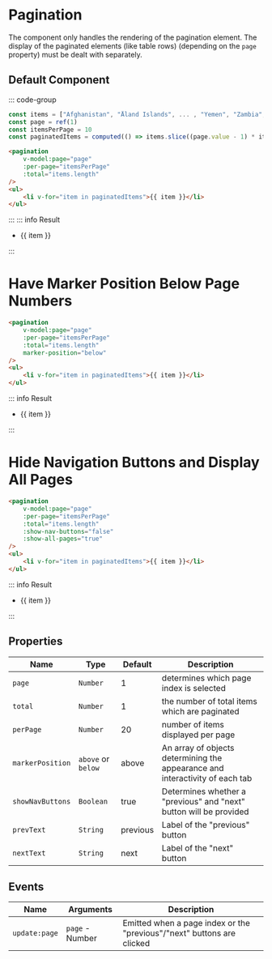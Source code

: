 <script setup>
    import Pagination from "../../src/components/pagination.vue"
    import { computed, ref } from "vue"

    const items = ["Afghanistan", "Åland Islands", "Albania", "Algeria", "American Samoa", "Andorra", "Angola", "Anguilla", "Antarctica", "Antigua and Barbuda", "Argentina", "Armenia", "Aruba", "Australia", "Austria", "Azerbaijan", "Bahamas", "Bahrain", "Bangladesh", "Barbados", "Belarus", "Belgium", "Belize", "Benin", "Bermuda", "Bhutan", "Bolivia, Plurinational State of", "Bonaire, Sint Eustatius and Saba", "Bosnia and Herzegovina", "Botswana", "Bouvet Island", "Brazil", "British Indian Ocean Territory", "Brunei Darussalam", "Bulgaria", "Burkina Faso", "Burundi", "Cambodia", "Cameroon", "Canada", "Cape Verde", "Cayman Islands", "Central African Republic", "Chad", "Chile", "China", "Christmas Island", "Cocos (Keeling) Islands", "Colombia", "Comoros", "Congo", "Congo, the Democratic Republic of the", "Cook Islands", "Costa Rica", "Côte d'Ivoire", "Croatia", "Cuba", "Curaçao", "Cyprus", "Czech Republic", "Denmark", "Djibouti", "Dominica", "Dominican Republic", "Ecuador", "Egypt", "El Salvador", "Equatorial Guinea", "Eritrea", "Estonia", "Ethiopia", "Falkland Islands (Malvinas)", "Faroe Islands", "Fiji", "Finland", "France", "French Guiana", "French Polynesia", "French Southern Territories", "Gabon", "Gambia", "Georgia", "Germany", "Ghana", "Gibraltar", "Greece", "Greenland", "Grenada", "Guadeloupe", "Guam", "Guatemala", "Guernsey", "Guinea", "Guinea-Bissau", "Guyana", "Haiti", "Heard Island and McDonald Islands", "Holy See (Vatican City State)", "Honduras", "Hong Kong", "Hungary", "Iceland", "India", "Indonesia", "Iran, Islamic Republic of", "Iraq", "Ireland", "Isle of Man", "Israel", "Italy", "Jamaica", "Japan", "Jersey", "Jordan", "Kazakhstan", "Kenya", "Kiribati", "Korea, Democratic People's Republic of", "Korea, Republic of", "Kuwait", "Kyrgyzstan", "Lao People's Democratic Republic", "Latvia", "Lebanon", "Lesotho", "Liberia", "Libya", "Liechtenstein", "Lithuania", "Luxembourg", "Macao", "Macedonia, the Former Yugoslav Republic of", "Madagascar", "Malawi", "Malaysia", "Maldives", "Mali", "Malta", "Marshall Islands", "Martinique", "Mauritania", "Mauritius", "Mayotte", "Mexico", "Micronesia, Federated States of", "Moldova, Republic of", "Monaco", "Mongolia", "Montenegro", "Montserrat", "Morocco", "Mozambique", "Myanmar", "Namibia", "Nauru", "Nepal", "Netherlands", "New Caledonia", "New Zealand", "Nicaragua", "Niger", "Nigeria", "Niue", "Norfolk Island", "Northern Mariana Islands", "Norway", "Oman", "Pakistan", "Palau", "Palestine, State of", "Panama", "Papua New Guinea", "Paraguay", "Peru", "Philippines", "Pitcairn", "Poland", "Portugal", "Puerto Rico", "Qatar", "Réunion", "Romania", "Russian Federation", "Rwanda", "Saint Barthélemy", "Saint Helena, Ascension and Tristan da Cunha", "Saint Kitts and Nevis", "Saint Lucia", "Saint Martin (French part)", "Saint Pierre and Miquelon", "Saint Vincent and the Grenadines", "Samoa", "San Marino", "Sao Tome and Principe", "Saudi Arabia", "Senegal", "Serbia", "Seychelles", "Sierra Leone", "Singapore", "Sint Maarten (Dutch part)", "Slovakia", "Slovenia", "Solomon Islands", "Somalia", "South Africa", "South Georgia and the South Sandwich Islands", "South Sudan", "Spain", "Sri Lanka", "Sudan", "Suriname", "Svalbard and Jan Mayen", "Swaziland", "Sweden", "Switzerland", "Syrian Arab Republic", "Taiwan, Province of China", "Tajikistan", "Tanzania, United Republic of", "Thailand", "Timor-Leste", "Togo", "Tokelau", "Tonga", "Trinidad and Tobago", "Tunisia", "Turkey", "Turkmenistan", "Turks and Caicos Islands", "Tuvalu", "Uganda", "Ukraine", "United Arab Emirates", "United Kingdom", "United States", "United States Minor Outlying Islands", "Uruguay", "Uzbekistan", "Vanuatu", "Venezuela, Bolivarian Republic of", "Viet Nam", "Virgin Islands, British", "Virgin Islands, U.S.", "Wallis and Futuna", "Western Sahara", "Yemen", "Zambia", "Zimbabwe"]
    const page = ref(1)
    const itemsPerPage = 10
    const paginatedItems = computed(() => items.slice((page.value - 1) * itemsPerPage, page.value * itemsPerPage))
</script>

# Pagination

The component only handles the rendering of the pagination element. The display of the paginated elements (like table rows) (depending on the `page` property) must be dealt with separately. 

## Default Component
::: code-group
```js
const items = ["Afghanistan", "Åland Islands", ... , "Yemen", "Zambia", "Zimbabwe"]
const page = ref(1)
const itemsPerPage = 10
const paginatedItems = computed(() => items.slice((page.value - 1) * itemsPerPage, page.value * itemsPerPage))
```
```html
<pagination
    v-model:page="page"
    :per-page="itemsPerPage"
    :total="items.length"
/>
<ul>
    <li v-for="item in paginatedItems">{{ item }}</li>
</ul>

```
:::
::: info Result
<pagination :total="items.length" v-model:page="page" :per-page="itemsPerPage" />
<ul><li v-for="item in paginatedItems">{{ item }}</li></ul>
:::

# Have Marker Position Below Page Numbers
```html
<pagination
    v-model:page="page"
    :per-page="itemsPerPage"
    :total="items.length"
    marker-position="below"
/>
<ul>
    <li v-for="item in paginatedItems">{{ item }}</li>
</ul>

```
::: info Result
<pagination :total="items.length" v-model:page="page" :per-page="itemsPerPage" marker-position="below" />
<ul><li v-for="item in paginatedItems">{{ item }}</li></ul>
:::

# Hide Navigation Buttons and Display All Pages
```html
<pagination
    v-model:page="page"
    :per-page="itemsPerPage"
    :total="items.length"
    :show-nav-buttons="false"
    :show-all-pages="true"
/>
<ul>
    <li v-for="item in paginatedItems">{{ item }}</li>
</ul>

```
::: info Result
<div class="overflow-x-auto py-2">
<pagination :total="items.length" v-model:page="page" :per-page="itemsPerPage" :show-nav-buttons="false" :show-all-pages="true" />
</div>
<ul><li v-for="item in paginatedItems">{{ item }}</li></ul>
:::

## Properties
| Name             | Type               | Default  | Description                                                                  |
|------------------|--------------------|----------|------------------------------------------------------------------------------|
| `page`           | `Number`           | 1        | determines which page index is selected                                      |
| `total`          | `Number`           | 1        | the number of total items which are paginated                                |
| `perPage`        | `Number`           | 20       | number of items displayed per page                                           |
| `markerPosition` | `above` or `below` | above    | An array of objects determining the appearance and interactivity of each tab |
| `showNavButtons` | `Boolean`          | true     | Determines whether a "previous" and "next" button will be provided           |
| `prevText`       | `String`           | previous | Label of the "previous" button                                               |
| `nextText`       | `String`           | next     | Label of the "next" button                                                   |

## Events
| Name          | Arguments       | Description                                                            |
|---------------|-----------------|------------------------------------------------------------------------|
| `update:page` | `page` - Number | Emitted when a page index or the "previous"/"next" buttons are clicked |
